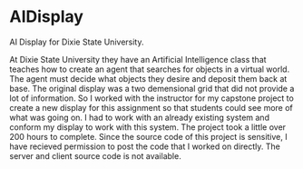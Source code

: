 AIDisplay
=========

AI Display for Dixie State University.

At Dixie State University they have an Artificial Intelligence class that teaches how to create an agent that searches for objects in a virtual world. The agent must decide what objects they desire and deposit them back at base. The original display was a two demensional grid that did not provide a lot of information. So I worked with the instructor for my capstone project to create a new display for this assignment so that students could see more of what was going on. I had to work with an already existing system and conform my display to work with this system. The project took a little over 200 hours to complete. Since the source code of this project is sensitive, I have recieved permission to post the code that I worked on directly. The server and client source code is not available.
